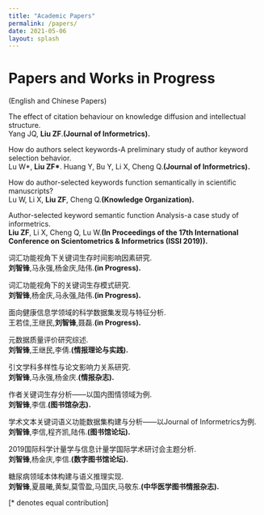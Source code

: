 ```yaml
---
title: "Academic Papers"
permalink: /papers/
date: 2021-05-06
layout: splash
---
```



# Papers and Works in Progress
(English and Chinese Papers)

The effect of citation behaviour on knowledge diffusion and intellectual structure.   
Yang JQ, <b>Liu ZF</b>.<b>(Journal of Informetrics).</b>
 
How do authors select keywords-A preliminary study of author keyword selection behavior.   
Lu W*, <b>Liu ZF*</b>. Huang Y, Bu Y, Li X, Cheng Q.<b>(Journal of Informetrics).</b>

How do author-selected keywords function semantically in scientific manuscripts?   
Lu W, Li X, <b>Liu ZF</b>, Cheng Q.<b>(Knowledge Organization).</b>

Author-selected keyword semantic function Analysis-a case study of informetrics.   
<b>Liu ZF</b>, Li X, Cheng Q, Lu W.<b>(In Proceedings of the 17th International Conference on Scientometrics & Informetrics (ISSI 2019)).</b>

词汇功能视角下关键词生存时间影响因素研究.   
<b>刘智锋</b>,马永强,杨金庆,陆伟.<b>(in Progress).</b>

词汇功能视角下的关键词生存模式研究.   
<b>刘智锋</b>,杨金庆,马永强,陆伟.<b>(in Progress).</b>

面向健康信息学领域的科学数据集发现与特征分析.   
王若佳,王继民,<b>刘智锋</b>,聂磊.<b>(in Progress).</b>

元数据质量评价研究综述.   
<b>刘智锋</b>,王继民,李倩.<b>(情报理论与实践).</b>

引文学科多样性与论文影响力关系研究.   
<b>刘智锋</b>,马永强,杨金庆.<b>(情报杂志).</b>

作者关键词生存分析——以国内图情领域为例.   
<b>刘智锋</b>,李信.<b>(图书馆杂志).</b>

学术文本关键词语义功能数据集构建与分析——以Journal of Informetrics为例.   
<b>刘智锋</b>,李信,程齐凯,陆伟.<b>(图书馆论坛).</b>

2019国际科学计量学与信息计量学国际学术研讨会主题分析.   
<b>刘智锋</b>,杨金庆,李信.<b>(数字图书馆论坛).</b>

糖尿病领域本体构建与语义推理实现.   
<b>刘智锋</b>,夏晨曦,黄梨,莫雪盈,马国庆,马敬东.<b>(中华医学图书情报杂志).</b>

[\* denotes equal contribution]
